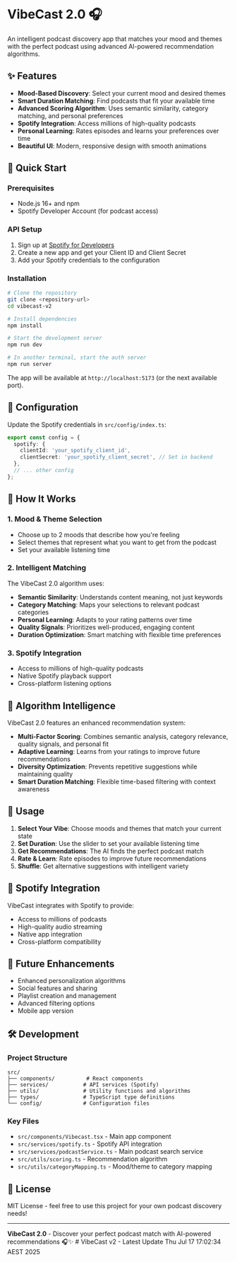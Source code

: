 # VibeCast 2.0 🎧

An intelligent podcast discovery app that matches your mood and themes with the perfect podcast using advanced AI-powered recommendation algorithms.

## ✨ Features

- **Mood-Based Discovery**: Select your current mood and desired themes
- **Smart Duration Matching**: Find podcasts that fit your available time
- **Advanced Scoring Algorithm**: Uses semantic similarity, category matching, and personal preferences
- **Spotify Integration**: Access millions of high-quality podcasts
- **Personal Learning**: Rates episodes and learns your preferences over time
- **Beautiful UI**: Modern, responsive design with smooth animations

## 🚀 Quick Start

### Prerequisites
- Node.js 16+ and npm
- Spotify Developer Account (for podcast access)

### API Setup
1. Sign up at [Spotify for Developers](https://developer.spotify.com/)
2. Create a new app and get your Client ID and Client Secret
3. Add your Spotify credentials to the configuration

### Installation

```bash
# Clone the repository
git clone <repository-url>
cd vibecast-v2

# Install dependencies
npm install

# Start the development server
npm run dev

# In another terminal, start the auth server
npm run server
```

The app will be available at `http://localhost:5173` (or the next available port).

## 🔧 Configuration

Update the Spotify credentials in `src/config/index.ts`:

```typescript
export const config = {
  spotify: {
    clientId: 'your_spotify_client_id',
    clientSecret: 'your_spotify_client_secret', // Set in backend
  },
  // ... other config
};
```

## 🎯 How It Works

### 1. Mood & Theme Selection
- Choose up to 2 moods that describe how you're feeling
- Select themes that represent what you want to get from the podcast
- Set your available listening time

### 2. Intelligent Matching
The VibeCast 2.0 algorithm uses:
- **Semantic Similarity**: Understands content meaning, not just keywords
- **Category Matching**: Maps your selections to relevant podcast categories
- **Personal Learning**: Adapts to your rating patterns over time
- **Quality Signals**: Prioritizes well-produced, engaging content
- **Duration Optimization**: Smart matching with flexible time preferences

### 3. Spotify Integration
- Access to millions of high-quality podcasts
- Native Spotify playback support
- Cross-platform listening options

## 🧠 Algorithm Intelligence

VibeCast 2.0 features an enhanced recommendation system:

- **Multi-Factor Scoring**: Combines semantic analysis, category relevance, quality signals, and personal fit
- **Adaptive Learning**: Learns from your ratings to improve future recommendations
- **Diversity Optimization**: Prevents repetitive suggestions while maintaining quality
- **Smart Duration Matching**: Flexible time-based filtering with context awareness

## 📱 Usage

1. **Select Your Vibe**: Choose moods and themes that match your current state
2. **Set Duration**: Use the slider to set your available listening time
3. **Get Recommendations**: The AI finds the perfect podcast match
4. **Rate & Learn**: Rate episodes to improve future recommendations
5. **Shuffle**: Get alternative suggestions with intelligent variety

## 🎵 Spotify Integration

VibeCast integrates with Spotify to provide:
- Access to millions of podcasts
- High-quality audio streaming
- Native app integration
- Cross-platform compatibility

## 🔮 Future Enhancements

- Enhanced personalization algorithms
- Social features and sharing
- Playlist creation and management
- Advanced filtering options
- Mobile app version

## 🛠️ Development

### Project Structure
```
src/
├── components/          # React components
├── services/           # API services (Spotify)
├── utils/              # Utility functions and algorithms
├── types/              # TypeScript type definitions
└── config/             # Configuration files
```

### Key Files
- `src/components/Vibecast.tsx` - Main app component
- `src/services/spotify.ts` - Spotify API integration
- `src/services/podcastService.ts` - Main podcast search service
- `src/utils/scoring.ts` - Recommendation algorithm
- `src/utils/categoryMapping.ts` - Mood/theme to category mapping

## 📄 License

MIT License - feel free to use this project for your own podcast discovery needs!

---

**VibeCast 2.0** - Discover your perfect podcast match with AI-powered recommendations 🎧✨ # VibeCast v2 - Latest Update Thu Jul 17 17:02:34 AEST 2025
